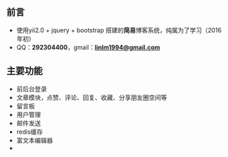 ## 前言 ##
- 使用yii2.0 + jquery + bootstrap 搭建的**简易**博客系统，纯属为了学习（2016年初）
- QQ：**292304400**，gmail：**linlm1994@gmail.com**

## 主要功能 ##
- 前后台登录
- 文章模块，点赞、评论、回复、收藏、分享朋友圈空间等
- 留言板
- 用户管理
- 邮件发送
- redis缓存
- 富文本编辑器
- 